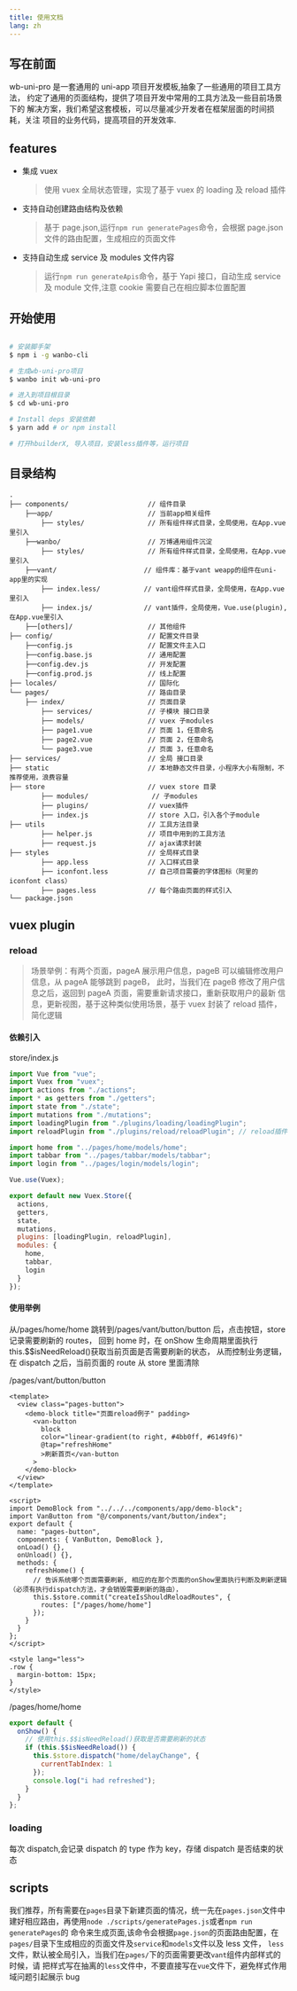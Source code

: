 ```yaml
---
title: 使用文档
lang: zh
---
```



## 写在前面

wb-uni-pro 是一套通用的 uni-app 项目开发模板,抽象了一些通用的项目工具方法，
约定了通用的页面结构，提供了项目开发中常用的工具方法及一些目前场景下的
解决方案，我们希望这套模板，可以尽量减少开发者在框架层面的时间损耗，关注
项目的业务代码，提高项目的开发效率.

## features

- 集成 vuex
  > 使用 vuex 全局状态管理，实现了基于 vuex 的 loading 及 reload 插件
- 支持自动创建路由结构及依赖
  > 基于 page.json,运行`npm run generatePages`命令，会根据 page.json 文件的路由配置，生成相应的页面文件
- 支持自动生成 service 及 modules 文件内容
  > 运行`npm run generateApis`命令，基于 Yapi 接口，自动生成 service 及 module 文件,注意 cookie 需要自己在相应脚本位置配置


## 开始使用

```bash

# 安装脚手架
$ npm i -g wanbo-cli

# 生成wb-uni-pro项目
$ wanbo init wb-uni-pro

# 进入到项目根目录
$ cd wb-uni-pro

# Install deps 安装依赖
$ yarn add # or npm install

# 打开hbuilderX, 导入项目，安装less插件等，运行项目

```

## 目录结构

```
.
├── components/                    // 组件目录
    ├──app/                        // 当前app相关组件
        ├── styles/                // 所有组件样式目录，全局使用，在App.vue里引入
    ├──wanbo/                      // 万博通用组件沉淀
        ├── styles/                // 所有组件样式目录，全局使用，在App.vue里引入
    ├──vant/                      // 组件库：基于vant weapp的组件在uni-app里的实现
        ├── index.less/           // vant组件样式目录，全局使用，在App.vue里引入
        ├── index.js/             // vant插件，全局使用，Vue.use(plugin),在App.vue里引入
    ├──[others]/                   // 其他组件
├── config/                        // 配置文件目录
    ├──config.js                   // 配置文件主入口
    ├──config.base.js              // 通用配置
    ├──config.dev.js               // 开发配置
    ├──config.prod.js              // 线上配置
├── locales/                       // 国际化
└── pages/                         // 路由目录
    ├── index/                     // 页面目录
        ├── services/              // 子模块 接口目录
        ├── models/                // vuex 子modules
        ├── page1.vue              // 页面 1，任意命名
        ├── page2.vue              // 页面 2，任意命名
        └── page3.vue              // 页面 3，任意命名
├── services/                      // 全局 接口目录
├── static                         // 本地静态文件目录，小程序大小有限制，不推荐使用，浪费容量
├── store                          // vuex store 目录
        ├── modules/                // 子modules
        ├── plugins/               // vuex插件
        ├── index.js               // store 入口，引入各个子module
├── utils                          // 工具方法目录
        ├── helper.js              // 项目中用到的工具方法
        ├── request.js             // ajax请求封装
├── styles                         // 全局样式目录
        ├── app.less               // 入口样式目录
        ├── iconfont.less          // 自己项目需要的字体图标（阿里的iconfont class）
        ├── pages.less             // 每个路由页面的样式引入
└── package.json

```

## vuex plugin

### reload

> 场景举例：有两个页面，pageA 展示用户信息，pageB 可以编辑修改用户信息，从 pageA 能够跳到 pageB，
> 此时，当我们在 pageB 修改了用户信息之后，返回到 pageA 页面，需要重新请求接口，重新获取用户的最新
> 信息，更新视图，基于这种类似使用场景，基于 vuex 封装了 reload 插件，简化逻辑

#### 依赖引入

store/index.js

```js
import Vue from "vue";
import Vuex from "vuex";
import actions from "./actions";
import * as getters from "./getters";
import state from "./state";
import mutations from "./mutations";
import loadingPlugin from "./plugins/loading/loadingPlugin";
import reloadPlugin from "./plugins/reload/reloadPlugin"; // reload插件

import home from "../pages/home/models/home";
import tabbar from "../pages/tabbar/models/tabbar";
import login from "../pages/login/models/login";

Vue.use(Vuex);

export default new Vuex.Store({
  actions,
  getters,
  state,
  mutations,
  plugins: [loadingPlugin, reloadPlugin],
  modules: {
    home,
    tabbar,
    login
  }
});
```

#### 使用举例

从/pages/home/home 跳转到/pages/vant/button/button 后，点击按钮，store 记录需要刷新的 routes，
回到 home 时，在 onShow 生命周期里面执行 this.\$\$isNeedReload()获取当前页面是否需要刷新的状态，
从而控制业务逻辑，在 dispatch 之后，当前页面的 route 从 store 里面清除

/pages/vant/button/button

```vue
<template>
  <view class="pages-button">
    <demo-block title="页面reload例子" padding>
      <van-button
        block
        color="linear-gradient(to right, #4bb0ff, #6149f6)"
        @tap="refreshHome"
        >刷新首页</van-button
      >
    </demo-block>
  </view>
</template>

<script>
import DemoBlock from "../../../components/app/demo-block";
import VanButton from "@/components/vant/button/index";
export default {
  name: "pages-button",
  components: { VanButton, DemoBlock },
  onLoad() {},
  onUnload() {},
  methods: {
    refreshHome() {
      // 告诉系统哪个页面需要刷新, 相应的在那个页面的onShow里面执行判断及刷新逻辑（必须有执行dispatch方法，才会销毁需要刷新的路由），
      this.$store.commit("createIsShouldReloadRoutes", {
        routes: ["/pages/home/home"]
      });
    }
  }
};
</script>

<style lang="less">
.row {
  margin-bottom: 15px;
}
</style>
```

/pages/home/home

```js
export default {
  onShow() {
    // 使用this.$$isNeedReload()获取是否需要刷新的状态
    if (this.$$isNeedReload()) {
      this.$store.dispatch("home/delayChange", {
        currentTabIndex: 1
      });
      console.log("i had refreshed");
    }
  }
};
```

### loading

每次 dispatch,会记录 dispatch 的 type 作为 key，存储 dispatch 是否结束的状态

## scripts

我们推荐，所有需要在`pages`目录下新建页面的情况，统一先在`pages.json`文件中建好相应路由，再使用`node ./scripts/generatePages.js`或者`npm run generatePages`的
命令来生成页面,该命令会根据`page.json`的页面路由配置，在`pages/`目录下生成相应的页面文件及`service`和`models`文件以及 less 文件，
`less`文件，默认被全局引入，当我们在`pages/`下的页面需要更改`vant`组件内部样式的时候，请
把样式写在抽离的`less`文件中，不要直接写在`vue`文件下，避免样式作用域问题引起展示 bug
